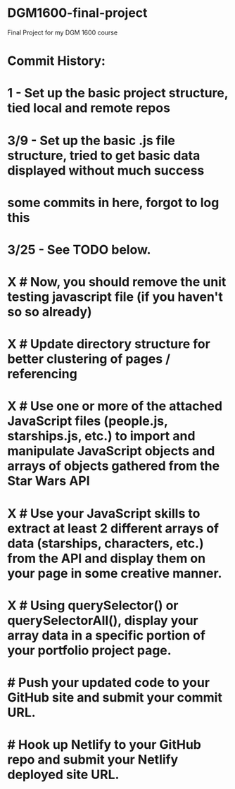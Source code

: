 # DGM1600-final-project
Final Project for my DGM 1600 course

# Commit History:
# 1 - Set up the basic project structure, tied local and remote repos
# 3/9 - Set up the basic .js file structure, tried to get basic data displayed without much success
# some commits in here, forgot to log this
# 3/25 - See TODO below.

# X # Now, you should remove the unit testing javascript file (if you haven't so so already)
# X # Update directory structure for better clustering of pages / referencing
# X # Use one or more of the attached JavaScript files (people.js, starships.js, etc.) to import and manipulate JavaScript objects and arrays of objects gathered from the Star Wars API
# X # Use your JavaScript skills to extract at least 2 different arrays of data (starships, characters, etc.) from the API and display them on your page in some creative manner.
# X # Using querySelector() or querySelectorAll(), display your array data in a specific portion of your portfolio project page.
#   # Push your updated code to your GitHub site and submit your commit URL.
#   # Hook up Netlify to your GitHub repo and submit your Netlify deployed site URL.